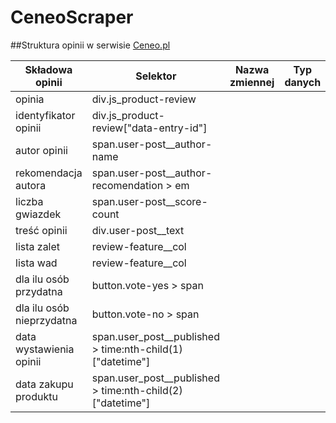 # CeneoScraper

##Struktura opinii w serwisie [Ceneo.pl](https://www.ceneo.pl/)

Składowa opinii|Selektor|Nazwa zmiennej|Typ danych|
|--------------|--------|--------------|----------|
|opinia|div.js_product-review|||
|identyfikator opinii|div.js_product-review\["data-entry-id"\]|||
|autor opinii|span.user-post__author-name|||
|rekomendacja autora|span.user-post__author-recomendation > em|||
|liczba gwiazdek|span.user-post__score-count|||
|treść opinii|div.user-post__text|||
|lista zalet|review-feature__col||||
|lista wad|review-feature__col||||
|dla ilu osób przydatna|button.vote-yes > span|||
|dla ilu osób nieprzydatna|button.vote-no > span|||
|data wystawienia opinii|span.user_post__published > time:nth-child(1)\["datetime"\]|||
|data zakupu produktu|span.user_post__published > time:nth-child(2)\["datetime"\]|||
